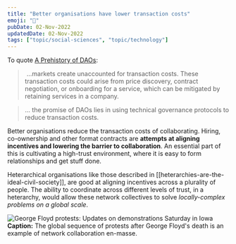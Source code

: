 ```yaml
---
title: "Better organisations have lower transaction costs"
emoji: "💸"
pubDate: 02-Nov-2022
updatedDate: 02-Nov-2022
tags: ["topic/social-sciences", "topic/technology"]
---
```


To quote [A Prehistory of DAOs](https://gnosisguild.mirror.xyz/t4F5rItMw4-mlpLZf5JQhElbDfQ2JRVKAzEpanyxW1Q):

> ...markets create unaccounted for transaction costs. These transaction costs could arise from price discovery, contract negotiation, or onboarding for a service, which can be mitigated by retaining services in a company.

>... the promise of DAOs lies in using technical governance protocols to reduce transaction costs.

Better organisations reduce the transaction costs of collaborating. Hiring, co-ownership and other format contracts are **attempts at aligning incentives and lowering the barrier to collaboration**. An essential part of this is cultivating a high-trust environment, where it is easy to form relationships and get stuff done.

Heterarchical organisations like those described in [[heterarchies-are-the-ideal-civil-society]], are good at aligning incentives across a plurality of people. The ability to coordinate across different levels of trust, in a heterarchy, would allow these network collectives to solve _locally-complex problems on a global scale_.

![George Floyd protests: Updates on demonstrations Saturday in Iowa](https://external-content.duckduckgo.com/iu/?u=https%3A%2F%2Fwww.gannett-cdn.com%2Fpresto%2F2020%2F06%2F07%2FPDEM%2Fc9df01ef-356f-47ae-8aa6-7a564d4c8d33-060620_BLM_Solidarity_protest_9.JPG%3Fcrop%3D2999%2C1687%2Cx0%2Cy152%26width%3D2999%26height%3D1687%26format%3Dpjpg%26auto%3Dwebp&f=1&nofb=1&ipt=ba609c8d68c681cc6713fe2d02d71d51a000cd5c8e7ca6d579df36a7991f4fd6&ipo=images)
**Caption:** The global sequence of protests after George Floyd's death is an example of network collaboration en-masse.